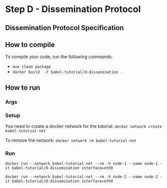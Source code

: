 # Step D - Dissemination Protocol

## Dissemination Protocol Specification


## How to compile

To compile your code, run the following commands:
- ``mvn clean package``
- ``docker build  -t babel-tutorial/d-dissemination .``


## How to run

### Args

### Setup
You need to create a docker network for the tutorial:
``docker network create babel-tutorial-net``

To remove the network:
``docker network rm babel-tutorial-net``

### Run

``docker run --network babel-tutorial-net --rm -h node-1 --name node-1 -it babel-tutorial/d-dissemination interface=eth0``

``docker run --network babel-tutorial-net --rm -h node-2 --name node-2 -it babel-tutorial/d-dissemination interface=eth0``